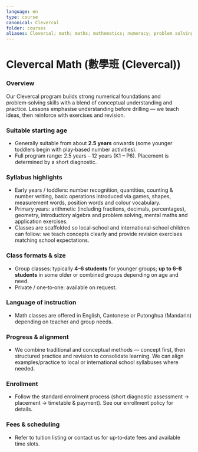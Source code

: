 ```yaml
---
language: en
type: course
canonical: Clevercal
folder: courses
aliases: Clevercal; math; maths; mathematics; numeracy; problem solving; toddler math; early numeracy
---
```

# Clevercal Math (數學班 (Clevercal))

### Overview
Our Clevercal program builds strong numerical foundations and problem‑solving skills with a blend of conceptual understanding and practice. Lessons emphasise understanding before drilling — we teach ideas, then reinforce with exercises and revision.

### Suitable starting age
- Generally suitable from about **2.5 years** onwards (some younger toddlers begin with play‑based number activities).  
- Full program range: 2.5 years – 12 years (K1 – P6). Placement is determined by a short diagnostic.

### Syllabus highlights
- Early years / toddlers: number recognition, quantities, counting & number writing, basic operations introduced via games, shapes, measurement words, position words and colour vocabulary.  
- Primary years: arithmetic (including fractions, decimals, percentages), geometry, introductory algebra and problem solving, mental maths and application exercises.  
- Classes are scaffolded so local‑school and international‑school children can follow: we teach concepts clearly and provide revision exercises matching school expectations.

### Class formats & size
- Group classes: typically **4–6 students** for younger groups; **up to 6–8 students** in some older or combined groups depending on age and need.  
- Private / one‑to‑one: available on request.

### Language of instruction
- Math classes are offered in English, Cantonese or Putonghua (Mandarin) depending on teacher and group needs.

### Progress & alignment
- We combine traditional and conceptual methods — concept first, then structured practice and revision to consolidate learning. We can align examples/practice to local or international school syllabuses where needed.

### Enrollment
- Follow the standard enrolment process (short diagnostic assessment → placement → timetable & payment). See our enrollment policy for details.

### Fees & scheduling
- Refer to tuition listing or contact us for up‑to‑date fees and available time slots.

